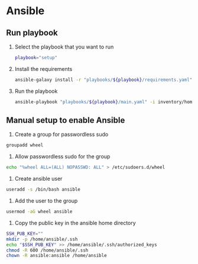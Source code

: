 # Ansible

## Run playbook

1. Select the playbook that you want to run
    ```bash
    playbook="setup"
    ```

1. Install the requirements

    ```bash
    ansible-galaxy install -r "playbooks/${playbook}/requirements.yaml"
    ```

1. Run the playbook
    ```bash
    ansible-playbook "playbooks/${playbook}/main.yaml" -i inventory/home.yaml -v
    ```

## Manual setup to enable Ansible

1. Create a group for passwordless sudo
```bash
groupadd wheel
```

1. Allow passwordless sudo for the group
```bash
echo "%wheel ALL=(ALL) NOPASSWD: ALL" > /etc/sudoers.d/wheel
```

1. Create ansible user
```bash
useradd -s /bin/bash ansible
```

1. Add the user to the group
```bash
usermod -aG wheel ansible
```

1. Copy the public key in the ansible home directory

```bash
SSH_PUB_KEY=""
mkdir -p /home/ansible/.ssh
echo "$SSH_PUB_KEY" >> /home/ansible/.ssh/authorized_keys
chmod -R 600 /home/ansible/.ssh
chown -R ansible:ansible /home/ansible
```
